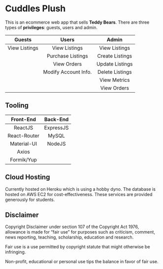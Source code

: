 # Cuddles Plush

This is an ecommerce web app that sells **Teddy Bears**. There are three types of **privileges**: guests, users and admin. 

|    Guests     |        Users         |      Admin      |
| :-----------: | :------------------: | :-------------: |
| View Listings |    View Listings     |  View Listings  |
|               |  Purchase Listings   | Create Listings |
|               |     View Orders      | Update Listings |
|               | Modify Account Info. | Delete Listings |
|               |                      |  View Metrics   |
|               |                      |   View Orders   |

## Tooling

|  Front-End   | Back-End  |
| :----------: | :-------: |
|   ReactJS    | ExpressJS |
| React-Router |   MySQL   |
| Material-UI  |  NodeJS   |
|    Axios     |           |
|  Formik/Yup  |           |

## Cloud Hosting

Currently hosted on Heroku which is using a hobby dyno. The database is hosted on AWS EC2 for cost-effectiveness. These services are provided generously for students.

## Disclaimer

Copyright Disclaimer under section 107 of the Copyright Act 1976, allowance is made for “fair use” for purposes such as criticism, comment, news reporting, teaching, scholarship, education and research.

Fair use is a use permitted by copyright statute that might otherwise be infringing. 

Non-profit, educational or personal use tips the balance in favor of fair use. 